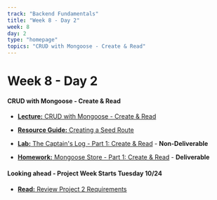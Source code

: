 ```yaml
---
track: "Backend Fundamentals"
title: "Week 8 - Day 2"
week: 8
day: 2
type: "homepage"
topics: "CRUD with Mongoose - Create & Read"
---
```


# Week 8 - Day 2

#### CRUD with Mongoose - Create & Read

- [**Lecture:** CRUD with Mongoose - Create & Read](/backend-fundamentals/week-8/day-2/lecture-materials/crud-app-with-mongoose)

- [**Resource Guide:** Creating a Seed Route](/backend-fundamentals/week-8/day-2/lecture-materials/creating-a-seed-route)

- [**Lab:** The Captain's Log - Part 1: Create & Read](/backend-fundamentals/week-8/day-2/labs/the-captains-log) - **Non-Deliverable**

- [**Homework:** Mongoose Store - Part 1: Create & Read](/backend-fundamentals/week-8/day-2/labs/mongoose-store) - **Deliverable**


#### Looking ahead - Project Week Starts Tuesday 10/24
- [**Read:** Review Project 2 Requirements](/unit-projects/unit-two-project-requirements)
